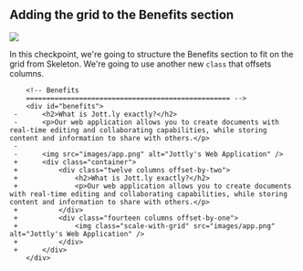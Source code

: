 ## Adding the grid to the Benefits section

![](http://cl.ly/WHCg/08-benefits-skeleton.png)

In this checkpoint, we're going to structure the Benefits section to fit on the grid from Skeleton. We're going to use another new `class` that offsets columns.

```html(index.html)
 	<!-- Benefits
  	================================================== -->
  	<div id="benefits">
 -		<h2>What is Jott.ly exactly?</h2>
 -		<p>Our web application allows you to create documents with real-time editing and collaborating capabilities, while storing content and information to share with others.</p>
 -		
 -		<img src="images/app.png" alt="Jottly's Web Application" />
 +		<div class="container">
 +			<div class="twelve columns offset-by-two">
 +				<h2>What is Jott.ly exactly?</h2>
 +				<p>Our web application allows you to create documents with real-time editing and collaborating capabilities, while storing content and information to share with others.</p>
 +			</div>
 +			<div class="fourteen columns offset-by-one">
 +				<img class="scale-with-grid" src="images/app.png" alt="Jottly's Web Application" />
 +			</div>
 +		</div>
  	</div>
```